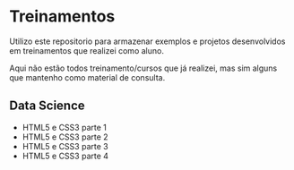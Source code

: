 # Treinamentos

<p> Utilizo este repositorio para armazenar exemplos e projetos desenvolvidos em treinamentos que realizei como aluno. </p>
<p> Aqui não estão todos treinamento/cursos que já realizei, mas sim alguns que mantenho como material de consulta. </p>

## Data Science

<ul>
<li>HTML5 e CSS3 parte 1</li>
<li>HTML5 e CSS3 parte 2</li>
<li>HTML5 e CSS3 parte 3</li>
<li>HTML5 e CSS3 parte 4</li>

</ul>
